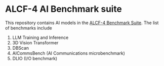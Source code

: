 # ALCF-4 AI Benchmark suite

This repository contains AI models in the [ALCF-4 Benchmark Suite](https://github.com/argonne-lcf/alcf4_benchmarks). The list of benchmarks include
1) LLM Training and Inference 
2) 3D Vision Transformer
3) DBScan
4) AICommsBench (AI Communications microbenchmark)
5) DLIO (I/O benchmark)
